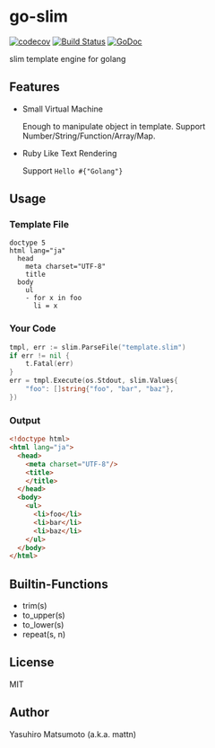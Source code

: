 # go-slim

[![codecov](https://codecov.io/gh/mattn/go-slim/branch/master/graph/badge.svg)](https://codecov.io/gh/mattn/go-slim)
[![Build Status](https://travis-ci.org/mattn/go-slim.png?branch=master)](https://travis-ci.org/mattn/go-slim)
[![GoDoc](https://godoc.org/github.com/mattn/go-slim?status.svg)](http://godoc.org/github.com/mattn/go-slim)

slim template engine for golang

## Features

* Small Virtual Machine

  Enough to manipulate object in template. Support Number/String/Function/Array/Map.

* Ruby Like Text Rendering

  Support `Hello #{"Golang"}`

## Usage

### Template File

```slim
doctype 5
html lang="ja"
  head
    meta charset="UTF-8"
    title
  body
    ul
    - for x in foo
      li = x
```

### Your Code

```go
tmpl, err := slim.ParseFile("template.slim")
if err != nil {
	t.Fatal(err)
}
err = tmpl.Execute(os.Stdout, slim.Values{
	"foo": []string{"foo", "bar", "baz"},
})
```

### Output

```html
<!doctype html>
<html lang="ja">
  <head>
    <meta charset="UTF-8"/>
    <title>
    </title>
  </head>
  <body>
    <ul>
      <li>foo</li>
      <li>bar</li>
      <li>baz</li>
    </ul>
  </body>
</html>
```

## Builtin-Functions

* trim(s)
* to_upper(s)
* to_lower(s)
* repeat(s, n)

## License

MIT

## Author

Yasuhiro Matsumoto (a.k.a. mattn)
